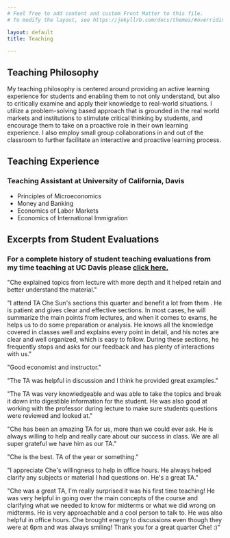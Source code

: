 ```yaml
---
# Feel free to add content and custom Front Matter to this file.
# To modify the layout, see https://jekyllrb.com/docs/themes/#overriding-theme-defaults

layout: default
title: Teaching

---
```


## Teaching Philosophy
My teaching philosophy is centered around providing an active learning
experience for students and enabling them to not only understand,
but also to critically examine and apply their knowledge to real-world situations.
I utilize a problem-solving based approach that is grounded in the real world
markets and institutions to stimulate critical thinking by students, and encourage
them to take on a proactive role in their own learning experience. I also employ
small group collaborations in and out of the classroom to further facilitate an
interactive and proactive learning process.

## Teaching Experience

### Teaching Assistant at University of California, Davis
 - Principles of Microeconomics
 - Money and Banking
 - Economics of Labor Markets
 - Economics of International Immigration


## Excerpts from Student Evaluations

### For a complete history of student teaching evaluations from my time teaching at UC Davis please <a href="https://chesun.github.io/assets/StudentEval_InstructorSummaries.pdf" target="_blank">click here.</a>

"Che explained topics from lecture with more depth and it helped retain and better understand the material."

"I attend TA Che Sun's sections this quarter and benefit a lot from them . He is patient and gives clear and effective sections. In most cases, he will summarize the main points from lectures,
and when it comes to exams, he helps us to do some preparation or analysis. He knows all the knowledge covered in classes well and explains every point in detail, and his notes are clear
and well organized, which is easy to follow. During these sections, he frequently stops and asks for our feedback and has plenty of interactions with us."

"Good economist and instructor."

"The TA was helpful in discussion and I think he provided great examples."

"The TA was very knowledgeable and was able to take the topics and break it down into digestible information for the student. He was also good at working with the professor during lecture to
make sure students questions were reviewed and looked at."

"Che has been an amazing TA for us, more than we could ever ask. He is always willing to help and really care about our success in class. We are all super grateful we have him as our TA."

"Che is the best. TA of the year or something."

"I appreciate Che's willingness to help in office hours. He always helped clarify any subjects or material I had questions on. He's a great TA."

"Che was a great TA, I'm really surprised it was his first time teaching! He was very helpful in going over the main concepts of the course and clarifying what we needed to know for midterms
or what we did wrong on midterms. He is very approachable and a cool person to talk to. He was also helpful in office hours. Che brought energy to discussions even though they were at
6pm and was always smiling! Thank you for a great quarter Che! :)"
